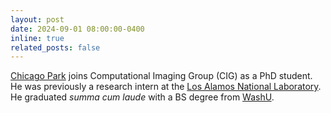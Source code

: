 ```yaml
---
layout: post
date: 2024-09-01 08:00:00-0400
inline: true
related_posts: false
---
```


 [Chicago Park](https://chicagopark.github.io) joins Computational Imaging Group (CIG) as a PhD student. He was previously a research intern at the [Los Alamos National Laboratory](https://www.lanl.gov/). He graduated <em>summa cum laude</em> with a BS degree from [WashU](https://washu.edu/).